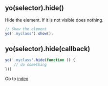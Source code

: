 ## yo(selector).hide()

Hide the element. If it is not visible does nothing. 

```javascript
// Show the element
yo('.myclass').show();
```

## yo(selector).hide(callback)

```javascript
yo('.myclass'.hide(function () {
    // do something
}))
```

Go to [index](index.md)